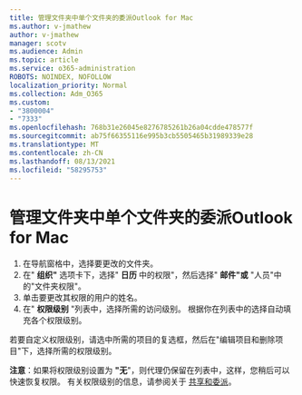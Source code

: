 ```yaml
---
title: 管理文件夹中单个文件夹的委派Outlook for Mac
ms.author: v-jmathew
author: v-jmathew
manager: scotv
ms.audience: Admin
ms.topic: article
ms.service: o365-administration
ROBOTS: NOINDEX, NOFOLLOW
localization_priority: Normal
ms.collection: Adm_O365
ms.custom:
- "3800004"
- "7333"
ms.openlocfilehash: 768b31e26045e8276785261b26a04cdde478577f
ms.sourcegitcommit: ab75f66355116e995b3cb5505465b31989339e28
ms.translationtype: MT
ms.contentlocale: zh-CN
ms.lasthandoff: 08/13/2021
ms.locfileid: "58295753"
---
```

# <a name="manage-delegate-permissions-for-a-single-folder-in-outlook-for-mac"></a>管理文件夹中单个文件夹的委派Outlook for Mac

1. 在导航窗格中，选择要更改的文件夹。
2. 在" **组织"** 选项卡下，选择" **日历** 中的权限"，然后选择" **邮件"或** "人员"中的"文件夹权限"。
3. 单击要更改其权限的用户的姓名。
4. 在" **权限级别** "列表中，选择所需的访问级别。 根据你在列表中的选择自动填充各个权限级别。

若要自定义权限级别，请选中所需的项目的复选框，然后在"编辑项目和删除项目"下，选择所需的权限级别。

**注意**：如果将权限级别设置为 **"无**"，则代理仍保留在列表中，这样，您稍后可以快速恢复权限。 有关权限级别的信息，请参阅关于 [共享和委派](https://support.microsoft.com/office/options-for-sharing-and-delegating-folders-in-outlook-for-mac-480d8054-68ce-4150-ba1e-b9b7f2fc4ce5)。
